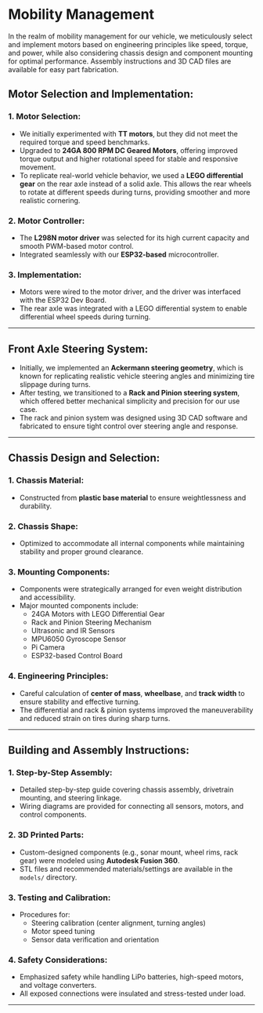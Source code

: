 # Mobility Management


In the realm of mobility management for our vehicle, we meticulously select and implement motors based on engineering principles like speed, torque, and power, while also considering chassis design and component mounting for optimal performance. Assembly instructions and 3D CAD files are available for easy part fabrication.

## Motor Selection and Implementation:

### 1. Motor Selection:
- We initially experimented with **TT motors**, but they did not meet the required torque and speed benchmarks.
- Upgraded to **24GA 800 RPM DC Geared Motors**, offering improved torque output and higher rotational speed for stable and responsive movement.
- To replicate real-world vehicle behavior, we used a **LEGO differential gear** on the rear axle instead of a solid axle. This allows the rear wheels to rotate at different speeds during turns, providing smoother and more realistic cornering.

### 2. Motor Controller:
- The **L298N motor driver** was selected for its high current capacity and smooth PWM-based motor control.
- Integrated seamlessly with our **ESP32-based** microcontroller.

### 3. Implementation:
- Motors were wired to the motor driver, and the driver was interfaced with the ESP32 Dev Board.
- The rear axle was integrated with a LEGO differential system to enable differential wheel speeds during turning.

---

## Front Axle Steering System:

- Initially, we implemented an **Ackermann steering geometry**, which is known for replicating realistic vehicle steering angles and minimizing tire slippage during turns.
- After testing, we transitioned to a **Rack and Pinion steering system**, which offered better mechanical simplicity and precision for our use case.
- The rack and pinion system was designed using 3D CAD software and fabricated to ensure tight control over steering angle and response.

---

## Chassis Design and Selection:

### 1. Chassis Material:
- Constructed from **plastic base material** to ensure weightlessness and durability.

### 2. Chassis Shape:
- Optimized to accommodate all internal components while maintaining stability and proper ground clearance.

### 3. Mounting Components:
- Components were strategically arranged for even weight distribution and accessibility.
- Major mounted components include:
  - 24GA Motors with LEGO Differential Gear
  - Rack and Pinion Steering Mechanism
  - Ultrasonic and IR Sensors
  - MPU6050 Gyroscope Sensor
  - Pi Camera
  - ESP32-based Control Board
  
### 4. Engineering Principles:
- Careful calculation of **center of mass**, **wheelbase**, and **track width** to ensure stability and effective turning.
- The differential and rack & pinion systems improved the maneuverability and reduced strain on tires during sharp turns.

---

## Building and Assembly Instructions:

### 1. Step-by-Step Assembly:
- Detailed step-by-step guide covering chassis assembly, drivetrain mounting, and steering linkage.
- Wiring diagrams are provided for connecting all sensors, motors, and control components.

### 2. 3D Printed Parts:
- Custom-designed components (e.g., sonar mount, wheel rims, rack gear) were modeled using **Autodesk Fusion 360**.
- STL files and recommended materials/settings are available in the `models/` directory.

### 3. Testing and Calibration:
- Procedures for:
  - Steering calibration (center alignment, turning angles)
  - Motor speed tuning
  - Sensor data verification and orientation

### 4. Safety Considerations:
- Emphasized safety while handling LiPo batteries, high-speed motors, and voltage converters.
- All exposed connections were insulated and stress-tested under load.

---
